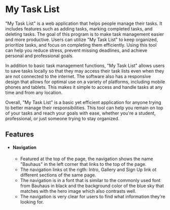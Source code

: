 
# My Task List

"My Task List" is a web application that helps people manage their tasks. It includes features such as adding tasks, marking completed tasks, and deleting tasks. The goal of this program is to make task management easier and more productive. Users can utilize "My Task List" to keep organized, prioritize tasks, and focus on completing them efficiently. Using this tool can help you reduce stress, prevent missing deadlines, and achieve personal and professional goals.

In addition to basic task management functions, "My Task List" allows users to save tasks locally so that they may access their task lists even when they are not connected to the internet. The software also has a responsive design that allows for optimal use on a variety of platforms, including mobile phones and tablets. This makes it simple to access and handle tasks at any time and from any location.

Overall, "My Task List" is a basic yet efficient application for anyone trying to better manage their responsibilities. This tool can help you remain on top of your tasks and reach your goals with ease, whether you're a student, professional, or just someone trying to stay organized.



## Features

- #### Navigation

    - Featured at the top of the page, the navigation shows the name "Bauhaus" in the left corner that links to the top of the page.
    - The navigation links ot the rigth: Intro, Gallery and Sign Up link ot different sections of the same page.
    - The navigation is in a font that is similar to the commonly used font from Bauhaus in black and the background color of the blue sky that matches with the hero image which also contrasts well.
    - The navigation is very clear for users to find what information they're looking for.



